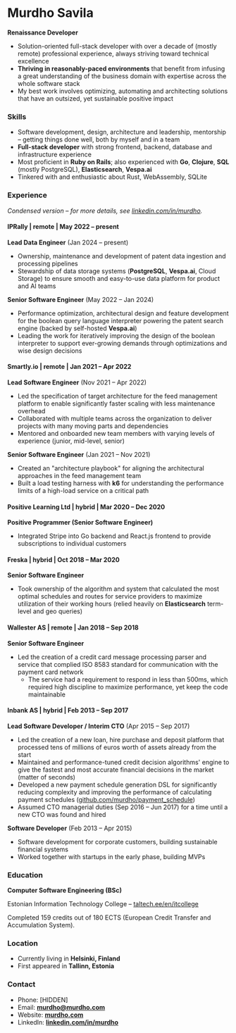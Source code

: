 # Murdho Savila

**Renaissance Developer**

* Solution-oriented full-stack developer with over a decade of (mostly remote) professional experience, always striving toward technical excellence
* **Thriving in reasonably-paced environments** that benefit from infusing a great understanding of the business domain with expertise across the whole software stack
* My best work involves optimizing, automating and architecting solutions that have an outsized, yet sustainable positive impact



### Skills

* Software development, design, architecture and leadership, mentorship – getting things done well, both by myself and in a team
* **Full-stack developer** with strong frontend, backend, database and infrastructure experience
* Most proficient in **Ruby on Rails**; also experienced with **Go**, **Clojure**, **SQL** (mostly PostgreSQL), **Elasticsearch**, **Vespa.ai**
* Tinkered with and enthusiastic about Rust, WebAssembly, SQLite



### Experience

*Condensed version – for more details, see [linkedin.com/in/murdho](https://linkedin.com/in/murdho).*

#### IPRally | remote | May 2022 – present

**Lead Data Engineer** (Jan 2024 – present)

* Ownership, maintenance and development of patent data ingestion and processing pipelines
* Stewardship of data storage systems (**PostgreSQL**, **Vespa.ai**, Cloud Storage) to ensure smooth and easy-to-use data platform for product and AI teams

**Senior Software Engineer** (May 2022 – Jan 2024)

* Performance optimization, architectural design and feature development for the boolean query language interpreter powering the patent search engine (backed by self-hosted **Vespa.ai**)
* Leading the work for iteratively improving the design of the boolean interpreter to support ever-growing demands through optimizations and wise design decisions



#### Smartly.io | remote | Jan 2021 – Apr 2022

**Lead Software Engineer** (Nov 2021 – Apr 2022)

* Led the specification of target architecture for the feed management platform to enable significantly faster scaling with less maintenance overhead
* Collaborated with multiple teams across the organization to deliver projects with many moving parts and dependencies 
* Mentored and onboarded new team members with varying levels of experience (junior, mid-level, senior)

**Senior Software Engineer** (Jan 2021 – Nov 2021)

* Created an "architecture playbook" for aligning the architectural approaches in the feed management team
* Built a load testing harness with **k6** for understanding the performance limits of a high-load service on a critical path



#### Positive Learning Ltd | hybrid | Mar 2020 – Dec 2020

**Positive Programmer (Senior Software Engineer)**

* Integrated Stripe into Go backend and React.js frontend to provide subscriptions to individual customers



#### Freska | hybrid | Oct 2018 – Mar 2020

**Senior Software Engineer**

* Took ownership of the algorithm and system that calculated the most optimal schedules and routes for service providers to maximize utilization of their working hours (relied heavily on **Elasticsearch** term-level and geo queries)



#### Wallester AS | remote | Jan 2018 – Sep 2018

**Senior Software Engineer**

* Led the creation of a credit card message processing parser and service that complied ISO 8583 standard for communication with the payment card network
  - The service had a requirement to respond in less than 500ms, which required high discipline to maximize performance, yet keep the code maintainable



#### Inbank AS | hybrid | Feb 2013 – Sep 2017

**Lead Software Developer / Interim CTO** (Apr 2015 – Sep 2017)

* Led the creation of a new loan, hire purchase and deposit platform that processed tens of millions of euros worth of assets already from the start
* Maintained and performance-tuned credit decision algorithms' engine to give the fastest and most accurate financial decisions in the market (matter of seconds)
* Developed a new payment schedule generation DSL for significantly reducing complexity and improving the performance of calculating payment schedules ([github.com/murdho/payment_schedule](https://github.com/murdho/payment_schedule))
* Assumed CTO managerial duties (Sep 2016 – Jun 2017) for a time until a new CTO was found and hired

**Software Developer** (Feb 2013 – Apr 2015)

* Software development for corporate customers, building sustainable financial systems
* Worked together with startups in the early phase, building MVPs



### Education

**Computer Software Engineering (BSc)**

Estonian Information Technology College – [taltech.ee/en/itcollege](https://taltech.ee/en/itcollege)

Completed 159 credits out of 180 ECTS (European Credit Transfer and Accumulation System).



### Location

* Currently living in **Helsinki, Finland**
* First appeared in **Tallinn, Estonia**



### Contact

* Phone: [HIDDEN]
* Email: **[murdho@murdho.com](mailto:murdho@murdho.com)**
* Website: **[murdho.com](https://murdho.com)**
* LinkedIn: **[linkedin.com/in/murdho](https://linkedin.com/in/murdho)**

